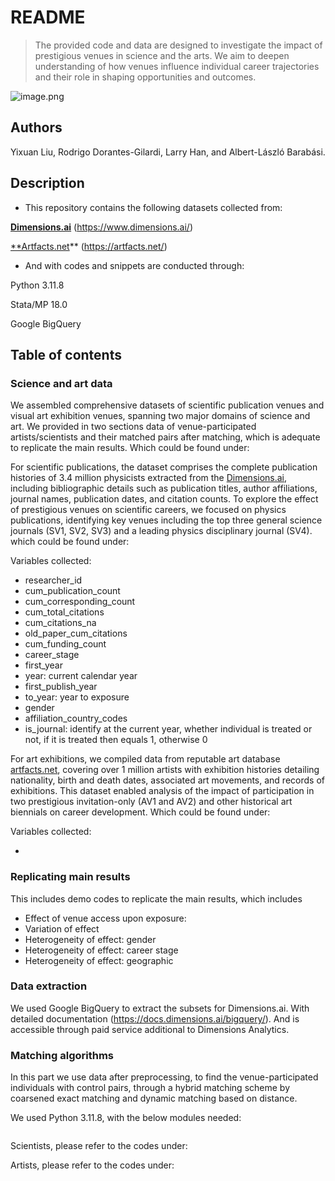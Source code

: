 # README

> The provided code and data are designed to investigate the impact of prestigious venues in science and the arts. We aim to deepen understanding of how venues influence individual career trajectories and their role in shaping opportunities and outcomes.
> 

![image.png](image.png)

## Authors

Yixuan Liu, Rodrigo Dorantes-Gilardi, Larry Han, and Albert-László Barabási.

## Description

- This repository contains the following datasets collected from:

[**Dimensions.ai**](http://Dimensions.ai) (https://www.dimensions.ai/)

[**Artfacts.net](http://Artfacts.net)** (https://artfacts.net/)

- And with codes and snippets are conducted through:

Python 3.11.8

Stata/MP 18.0

Google BigQuery

## Table of contents

### Science and art data

We assembled comprehensive datasets of scientific publication venues and visual art exhibition venues, spanning two major domains of science and art. We provided in two sections data of venue-participated artists/scientists and their matched pairs after matching, which is adequate to replicate the main results. Which could be found under:

For scientific publications, the dataset comprises the complete publication histories of 3.4 million physicists extracted from the [Dimensions.ai](http://dimensions.ai/), including bibliographic details such as publication titles, author affiliations, journal names, publication dates, and citation counts. To explore the effect of prestigious venues on scientific careers, we focused on physics publications, identifying key venues including the top three general science journals (SV1, SV2, SV3) and a leading physics disciplinary journal (SV4).  which could be found under: 

Variables collected:

- researcher_id
- cum_publication_count
- cum_corresponding_count
- cum_total_citations
- cum_citations_na
- old_paper_cum_citations
- cum_funding_count
- career_stage
- first_year
- year: current calendar year
- first_publish_year
- to_year: year to exposure
- gender
- affiliation_country_codes
- is_journal: identify at the current year, whether individual is treated or not, if it is treated then equals 1, otherwise 0

For art exhibitions, we compiled data from reputable art database [artfacts.net](http://artfacts.net/), covering over 1 million artists with exhibition histories detailing nationality, birth and death dates, associated art movements, and records of exhibitions. This dataset enabled analysis of the impact of participation in two prestigious invitation-only (AV1 and AV2) and other historical art biennials on career development. Which could be found under: 

Variables collected:

- 

### Replicating main results

This includes demo codes to replicate the main results, which includes 

- Effect of venue access upon exposure:
- Variation of effect
- Heterogeneity of effect: gender
- Heterogeneity of effect: career stage
- Heterogeneity of effect: geographic

### Data extraction

We used Google BigQuery to extract the subsets for Dimensions.ai. With detailed documentation (https://docs.dimensions.ai/bigquery/). And is accessible through paid service additional to Dimensions Analytics.

### Matching algorithms

In this part we use data after preprocessing, to find the venue-participated individuals with control pairs, through a hybrid matching scheme by coarsened exact matching and dynamic matching based on distance.

We used Python 3.11.8, with the below modules needed:

```python

```

Scientists, please refer to the codes under:

Artists, please refer to the codes under: